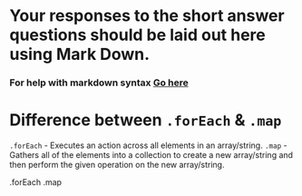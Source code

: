 # Your responses to the short answer questions should be laid out here using Mark Down.

### For help with markdown syntax [Go here](https://github.com/adam-p/markdown-here/wiki/Markdown-Cheatsheet)

# Difference between `.forEach` & `.map`

`.forEach` - Executes an action across all elements in an array/string. `.map` -
Gathers all of the elements into a collection to create a new array/string and
then perform the given operation on the new array/string.

.forEach .map

